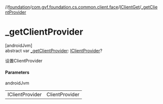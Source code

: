 //[foundation](../../../index.md)/[com.gyf.foundation.cs.common.client.face](../index.md)/[IClientGet](index.md)/[_getClientProvider](_get-client-provider.md)

# _getClientProvider

[androidJvm]\
abstract var [_getClientProvider](_get-client-provider.md): [IClientProvider](../-i-client-provider/index.md)?

设置ClientProvider

#### Parameters

androidJvm

| | |
|---|---|
| IClientProvider | ClientProvider |